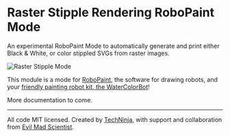 # Raster Stipple Rendering RoboPaint Mode
An experimental RoboPaint Mode to automatically generate and print either Black
& White, or color stippled SVGs from raster images.

![Raster Stipple Mode](images/stipple_preview_1.jpg?raw=true)

This module is a mode for [RoboPaint](https://github.com/evil-mad/robopaint),
the software for drawing robots, and your
[friendly painting robot kit, the WaterColorBot](http://watercolorbot.com)!

More documentation to come.

-----

All code MIT licensed. Created by [TechNinja](https://github.com/techninja),
with support and collaboration from
[Evil Mad Scientist](http://evilmadscientist.com).
